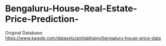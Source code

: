 # Bengaluru-House-Real-Estate-Price-Prediction-
Original Database: https://www.kaggle.com/datasets/amitabhajoy/bengaluru-house-price-data

